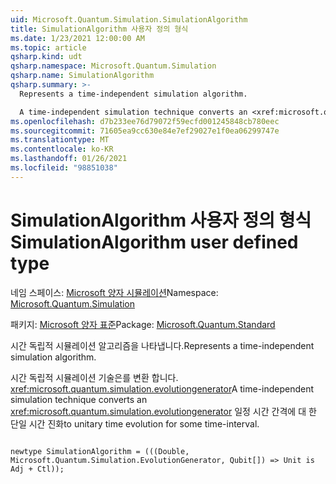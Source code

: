 ```yaml
---
uid: Microsoft.Quantum.Simulation.SimulationAlgorithm
title: SimulationAlgorithm 사용자 정의 형식
ms.date: 1/23/2021 12:00:00 AM
ms.topic: article
qsharp.kind: udt
qsharp.namespace: Microsoft.Quantum.Simulation
qsharp.name: SimulationAlgorithm
qsharp.summary: >-
  Represents a time-independent simulation algorithm.

  A time-independent simulation technique converts an <xref:microsoft.quantum.simulation.evolutiongenerator> to unitary time evolution for some time-interval.
ms.openlocfilehash: d7b233ee76d79072f59ecfd001245848cb780eec
ms.sourcegitcommit: 71605ea9cc630e84e7ef29027e1f0ea06299747e
ms.translationtype: MT
ms.contentlocale: ko-KR
ms.lasthandoff: 01/26/2021
ms.locfileid: "98851038"
---
```

# <a name="simulationalgorithm-user-defined-type"></a><span data-ttu-id="ec1fb-102">SimulationAlgorithm 사용자 정의 형식</span><span class="sxs-lookup"><span data-stu-id="ec1fb-102">SimulationAlgorithm user defined type</span></span>

<span data-ttu-id="ec1fb-103">네임 스페이스: [Microsoft 양자 시뮬레이션](xref:Microsoft.Quantum.Simulation)</span><span class="sxs-lookup"><span data-stu-id="ec1fb-103">Namespace: [Microsoft.Quantum.Simulation](xref:Microsoft.Quantum.Simulation)</span></span>

<span data-ttu-id="ec1fb-104">패키지: [Microsoft 양자 표준](https://nuget.org/packages/Microsoft.Quantum.Standard)</span><span class="sxs-lookup"><span data-stu-id="ec1fb-104">Package: [Microsoft.Quantum.Standard](https://nuget.org/packages/Microsoft.Quantum.Standard)</span></span>


<span data-ttu-id="ec1fb-105">시간 독립적 시뮬레이션 알고리즘을 나타냅니다.</span><span class="sxs-lookup"><span data-stu-id="ec1fb-105">Represents a time-independent simulation algorithm.</span></span>

<span data-ttu-id="ec1fb-106">시간 독립적 시뮬레이션 기술은를 변환 합니다. <xref:microsoft.quantum.simulation.evolutiongenerator></span><span class="sxs-lookup"><span data-stu-id="ec1fb-106">A time-independent simulation technique converts an <xref:microsoft.quantum.simulation.evolutiongenerator></span></span>
<span data-ttu-id="ec1fb-107">일정 시간 간격에 대 한 단일 시간 진화</span><span class="sxs-lookup"><span data-stu-id="ec1fb-107">to unitary time evolution for some time-interval.</span></span>

```qsharp

newtype SimulationAlgorithm = (((Double, Microsoft.Quantum.Simulation.EvolutionGenerator, Qubit[]) => Unit is Adj + Ctl));
```

